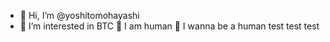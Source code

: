 - 👋 Hi, I’m @yoshitomohayashi
- 👀 I’m interested in BTC
  👀 I am human
  👋 I wanna be a human
  test test test
